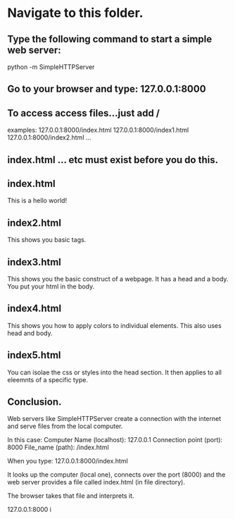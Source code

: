 # Navigate to this folder.

## Type the following command to start a simple web server:

python -m SimpleHTTPServer  

## Go to your browser and type: 127.0.0.1:8000

## To access access files...just add /<filename>

examples:
127.0.0.1:8000/index.html
127.0.0.1:8000/index1.html
127.0.0.1:8000/index2.html
...

## index.html ... etc must exist before you do this.

## index.html

This is a hello world!

## index2.html

This shows you basic tags.

## index3.html

This shows you the basic construct of a webpage.
It has a head and a body.  You put your html in 
the body.

## index4.html

This shows you how to apply colors to individual elements.
This also uses head and body.

## index5.html

You can isolae the css or styles into the head section.  It 
then applies to all eleemnts of a specific type.

## Conclusion.

Web servers like SimpleHTTPServer create a connection with the internet and serve files from the local computer.

In this case:
Computer Name (localhost): 127.0.0.1
Connection point (port): 8000
File_name (path): /index.html

When you type:
127.0.0.1:8000/index.html

It looks up the computer (local one), connects over the port (8000) 
and the web server provides a file called index.html (in file directory).

The browser takes that file and interprets it.


127.0.0.1:8000 i

